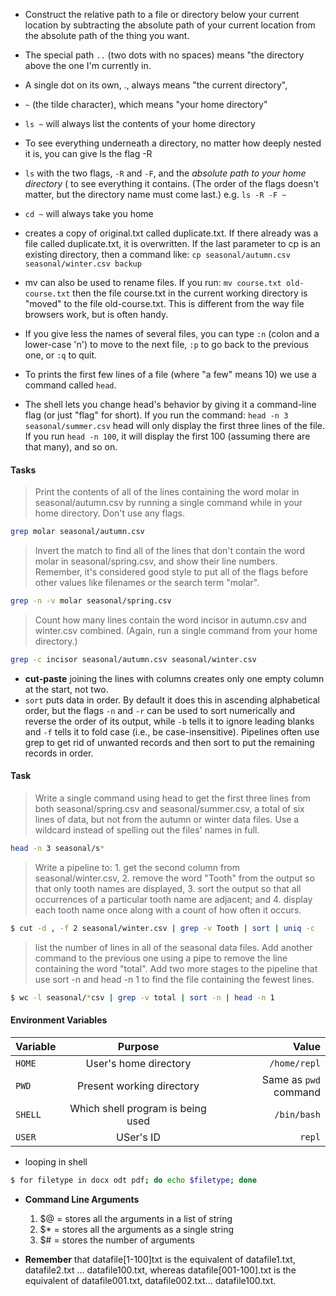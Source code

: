 *  Construct the relative path to a file or directory below your current location by subtracting the absolute path of your current location from the absolute path of the thing you want.

* The special path `..` (two dots with no spaces) means "the directory above the one I'm currently in.

* A single dot on its own, ., always means "the current directory",

* `~` (the tilde character), which means "your home directory"
* `ls ~` will always list the contents of your home directory
 * To see everything underneath a directory, no matter how deeply nested it is, you can give ls the flag -R
 * `ls` with the two flags, `-R` and `-F`, and the *absolute path to your home directory* ( to see everything it contains. (The order of the flags doesn't matter, but the directory name must come last.) e.g.  `ls -R -F ~`
* `cd ~` will always take you home

* creates a copy of original.txt called duplicate.txt. If there already was a file called duplicate.txt, it is overwritten. If the last parameter to cp is an existing directory, then a command like: `cp seasonal/autumn.csv seasonal/winter.csv backup`

* mv can also be used to rename files. If you run: `mv course.txt old-course.txt` then the file course.txt in the current working directory is "moved" to the file old-course.txt. This is different from the way file browsers work, but is often handy.

* If you give less the names of several files, you can type `:n` (colon and a lower-case 'n') to move to the next file, `:p` to go back to the previous one, or `:q` to quit.

* To prints the first few lines of a file (where "a few" means 10) we use a command called `head`.
 * The shell lets you change head's behavior by giving it a command-line flag (or just "flag" for short). If you run the command: `head -n 3 seasonal/summer.csv` head will only display the first three lines of the file. If you run `head -n 100`, it will display the first 100 (assuming there are that many), and so on.

#### Tasks
> Print the contents of all of the lines containing the word molar in seasonal/autumn.csv by running a single command while in your home directory. Don't use any flags.
```sh
grep molar seasonal/autumn.csv
```
> Invert the match to find all of the lines that don't contain the word molar in seasonal/spring.csv, and show their line numbers. Remember, it's considered good style to put all of the flags before other values like filenames or the search term "molar".
```sh
grep -n -v molar seasonal/spring.csv
```
> Count how many lines contain the word incisor in autumn.csv and winter.csv combined. (Again, run a single command from your home directory.)
```sh
grep -c incisor seasonal/autumn.csv seasonal/winter.csv
```

* **cut-paste** joining the lines with columns creates only one empty column at the start, not two.
* `sort` puts data in order. By default it does this in ascending alphabetical order, but the flags `-n` and `-r` can be used to sort numerically and reverse the order of its output, while `-b` tells it to ignore leading blanks and `-f` tells it to fold case (i.e., be case-insensitive). Pipelines often use grep to get rid of unwanted records and then sort to put the remaining records in order.

#### Task
> Write a single command using head to get the first three lines from both seasonal/spring.csv and seasonal/summer.csv, a total of six lines of data, but not from the autumn or winter data files. Use a wildcard instead of spelling out the files' names in full.
```sh
head -n 3 seasonal/s*
```
> Write a pipeline to:
    1. get the second column from seasonal/winter.csv,
    2. remove the word "Tooth" from the output so that only tooth names are displayed,
    3. sort the output so that all occurrences of a particular tooth name are adjacent; and
    4. display each tooth name once along with a count of how often it occurs.

```sh
$ cut -d , -f 2 seasonal/winter.csv | grep -v Tooth | sort | uniq -c
```
> list the number of lines in all of the seasonal data files. 
> Add another command to the previous one using a pipe to remove the line containing the word "total".
> Add two more stages to the pipeline that use sort -n and head -n 1 to find the file containing the fewest lines.
```sh
$ wc -l seasonal/*csv | grep -v total | sort -n | head -n 1
```
#### Environment Variables
| Variable     | Purpose                | Value         |
| :---         |     :---:              |          ---: |
| `HOME`       | User's home directory  | `/home/repl`  |
| `PWD`        | Present working directory | Same as `pwd` command |
| `SHELL`      | Which shell program is being used |`/bin/bash` |
| `USER`       | USer's ID              | `repl` |

* looping in shell
```sh
$ for filetype in docx odt pdf; do echo $filetype; done
```
* **Command Line Arguments** 
    1. $@ = stores all the arguments in a list of string
    2. $* = stores all the arguments as a single string
    3. $# = stores the number of arguments 

* **Remember** that datafile[1-100]txt is the equivalent of datafile1.txt, datafile2.txt ... datafile100.txt, whereas datafile[001-100].txt is the equivalent of datafile001.txt, datafile002.txt... datafile100.txt.
